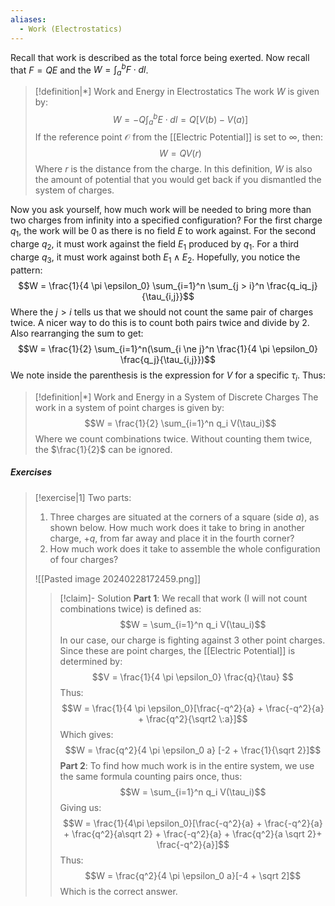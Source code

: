 ```yaml
---
aliases:
  - Work (Electrostatics)
---
```

Recall that work is described as the total force being exerted. Now recall that $F = QE$ and the $W = \int_a^b F \cdot dl$.
 
>[!definition|*] Work and Energy in Electrostatics
>The work $W$ is given by: $$W = -Q\int_a^b E\cdot dl = Q[V(b)-V(a)]$$If the reference point $\mathcal{O}$ from the [[Electric Potential]] is set to $\infty$, then:
>$$W = QV(r)$$Where $r$ is the distance from the charge. In this definition, $W$ is also the amount of potential that you would get back if you dismantled the system of charges.

Now you ask yourself, how much work will be needed to bring more than two charges from infinity into a specified configuration? For the first charge $q_1$, the work will be $0$ as there is no field $E$ to work against. For the second charge $q_2$, it must work against the field $E_1$ produced by $q_1$. For a third charge $q_3$, it must work against both $E_1 \; \land \; E_2$. Hopefully, you notice the pattern: $$W = \frac{1}{4 \pi \epsilon_0} \sum_{i=1}^n \sum_{j > i}^n \frac{q_iq_j}{\tau_{i,j}}$$Where the $j>i$ tells us that we should not count the same pair of charges twice. A nicer way to do this is to count both pairs twice and divide by 2. Also rearranging the sum to get: $$W = \frac{1}{2} \sum_{i=1}^n(\sum_{i \ne j}^n \frac{1}{4 \pi \epsilon_0} \frac{q_j}{\tau_{i,j}})$$We note inside the parenthesis is the expression for $V$ for a specific $\tau_i$. Thus:

>[!definition|*] Work and Energy in a System of Discrete Charges
>The work in a system of point charges is given by: $$W = \frac{1}{2} \sum_{i=1}^n q_i V(\tau_i)$$Where we count combinations twice. Without counting them twice, the $\frac{1}{2}$ can be ignored.

##### Exercises
>[!exercise|1]
>Two parts:
> 1. Three charges are situated at the corners of a square (side $a$), as shown below. How much work does it take to bring in another charge, $+q$, from far away and place it in the fourth corner?
> 2. How much work does it take to assemble the whole configuration of four charges?
>
>![[Pasted image 20240228172459.png]]
>>[!claim]- Solution
>>**Part 1**: We recall that work (I will not count combinations twice) is defined as: $$W = \sum_{i=1}^n q_i V(\tau_i)$$In our case, our charge is fighting against $3$ other point charges. Since these are point charges, the [[Electric Potential]] is determined by: $$V = \frac{1}{4 \pi \epsilon_0}  \frac{q}{\tau} $$Thus: $$W = \frac{1}{4 \pi \epsilon_0}[\frac{-q^2}{a} + \frac{-q^2}{a} + \frac{q^2}{\sqrt2 \:a}]$$Which gives: $$W = \frac{q^2}{4 \pi \epsilon_0 a} [-2 + \frac{1}{\sqrt 2}]$$
>>**Part 2**: To find how much work is in the entire system, we use the same formula counting pairs once, thus: $$W = \sum_{i=1}^n q_i V(\tau_i)$$Giving us: $$W = \frac{1}{4\pi \epsilon_0}[\frac{-q^2}{a} + \frac{-q^2}{a} + \frac{q^2}{a\sqrt 2} + \frac{-q^2}{a} + \frac{q^2}{a \sqrt 2}+ \frac{-q^2}{a}]$$Thus: $$W = \frac{q^2}{4 \pi \epsilon_0 a}[-4 + \sqrt 2]$$Which is the correct answer.
